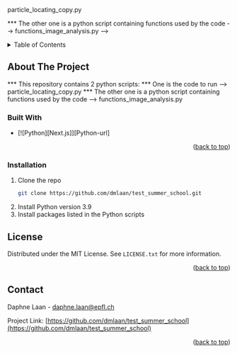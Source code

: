 <!-- 
<a name="readme-top"></a>
<!--
*** This repository contains 2 python scripts:
*** One is the code to run --> particle_locating_copy.py
*** The other one is a python script containing functions used by the code --> functions_image_analysis.py
-->

<!-- TABLE OF CONTENTS -->
<details>
  <summary>Table of Contents</summary>
  <ol>
    <li>
      <a href="#about-the-project">About The Project</a>
      <ul>
        <li><a href="#built-with">Built With</a></li>
      </ul>
    </li>
    <li>
        <li><a href="#installation">Installation</a></li>
      </ul>
    </li>
    <li><a href="#license">License</a></li>
    <li><a href="#contact">Contact</a></li>
  </ol>
</details>



<!-- ABOUT THE PROJECT -->
## About The Project

*** This repository contains 2 python scripts:
*** One is the code to run --> particle_locating_copy.py
*** The other one is a python script containing functions used by the code --> functions_image_analysis.py


### Built With

* [![Python][Next.js]][Python-url]

<p align="right">(<a href="#readme-top">back to top</a>)</p>



### Installation

1. Clone the repo
   ```sh
   git clone https://github.com/dmlaan/test_summer_school.git
   ```
2. Install Python version 3.9
3. Install packages listed in the Python scripts


<!-- LICENSE -->
## License

Distributed under the MIT License. See `LICENSE.txt` for more information.

<p align="right">(<a href="#readme-top">back to top</a>)</p>



<!-- CONTACT -->
## Contact

Daphne Laan - daphne.laan@epfl.ch

Project Link: [https://github.com/dmlaan/test_summer_school](https://github.com/dmlaan/test_summer_school)

<p align="right">(<a href="#readme-top">back to top</a>)</p>

